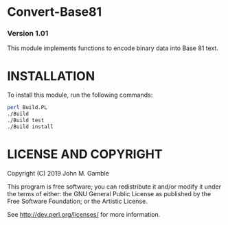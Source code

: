 # Convert-Base81

### Version 1.01

This module implements functions to encode binary data
into Base 81 text.


# INSTALLATION

To install this module, run the following commands:

```sh
perl Build.PL
./Build
./Build test
./Build install
```

# LICENSE AND COPYRIGHT

Copyright (C) 2019 John M. Gamble

This program is free software; you can redistribute it and/or modify it
under the terms of either: the GNU General Public License as published
by the Free Software Foundation; or the Artistic License.

See http://dev.perl.org/licenses/ for more information.

